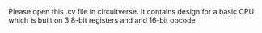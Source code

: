 Please open this .cv file in circuitverse.
It contains design for a basic CPU which is built on 3 8-bit registers and  and 16-bit opcode
